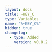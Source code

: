 ```yaml
---
layout: docs
title: ~KEY_C
type: Variables
name: "%~KEY_C%"
hidden: true
changelog:
  - type: Added
    version: v0.8.2
---
```

